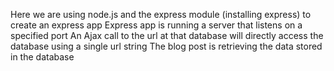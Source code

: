 Here we are using node.js and the express module (installing express) to create an express app
Express app is running a server that listens on a specified port
An Ajax call to the url at that database will directly access the database using a single url string
The blog post is retrieving the data stored in the database
